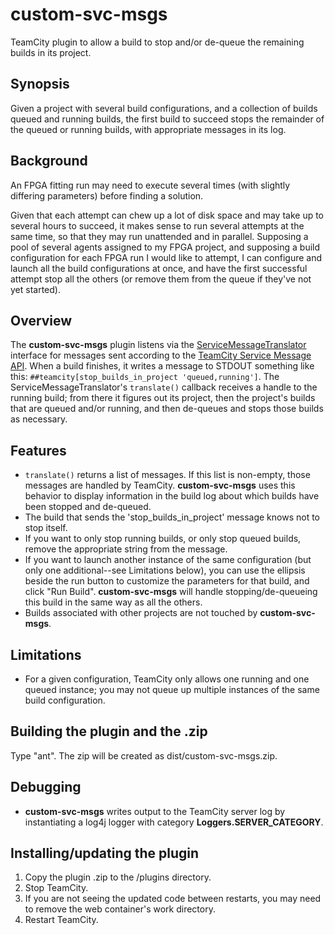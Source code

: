 custom-svc-msgs
===============

TeamCity plugin to allow a build to stop and/or de-queue the remaining builds in its project.

Synopsis 
------
Given a project with several build configurations, and a collection of builds queued and running builds, the first build to succeed stops the remainder of the queued or running builds, with appropriate messages in its log.

Background
------
An FPGA fitting run may need to execute several times (with slightly differing parameters) before finding a solution.

 
Given that each attempt can chew up a lot of disk space and may take up to several hours to succeed, it makes sense to run several attempts at the same time, so that they may run unattended and in parallel.  Supposing a pool of several agents assigned to my FPGA project, and supposing a build configuration for each FPGA run I would like to attempt, I can configure and launch all the build configurations at once, and have the first successful attempt stop all the others (or remove them from the queue if they've not yet started). 


Overview
------
The **custom-svc-msgs** plugin listens via the [ServiceMessageTranslator](http://javadoc.jetbrains.net/teamcity/openapi/current/jetbrains/buildServer/messages/serviceMessages/ServiceMessageTranslator.html) interface for messages sent according to the [TeamCity Service Message API](http://confluence.jetbrains.com/display/TCD7/Build+Script+Interaction+with+TeamCity).  When a build finishes, it writes a message to STDOUT something like this: `##teamcity[stop_builds_in_project 'queued,running']`.  The ServiceMessageTranslator's `translate()` callback receives a handle to the running build; from there it figures out its project, then the project's builds that are queued and/or running, and then de-queues and stops those builds as necessary.

Features
------
* `translate()` returns a list of messages.  If this list is non-empty, those messages are handled by TeamCity.  **custom-svc-msgs** uses this behavior to display information in the build log about which builds have been stopped and de-queued. 
* The build that sends the 'stop_builds_in_project' message knows not to stop itself.
* If you want to only stop running builds, or only stop queued builds, remove the appropriate string from the message.
* If you want to launch another instance of the same configuration (but only one additional--see Limitations below), you can use the ellipsis beside the run button to customize the parameters for that build, and click "Run Build".  **custom-svc-msgs** will handle stopping/de-queueing this build in the same way as all the others.
* Builds associated with other projects are not touched by **custom-svc-msgs**.

Limitations
------
* For a given configuration, TeamCity only allows one running and one queued instance; you may not queue up multiple instances of the same build configuration.


Building the plugin and the .zip
------
Type "ant".  The zip will be created as dist/custom-svc-msgs.zip.


Debugging
------
* **custom-svc-msgs** writes output to the TeamCity server log by instantiating a log4j logger with category **Loggers.SERVER_CATEGORY**.


Installing/updating the plugin
------
1. Copy the plugin .zip to the <data-root>/plugins directory.
1. Stop TeamCity.
1. If you are not seeing the updated code between restarts, you may need to remove the web container's work directory.
1. Restart TeamCity.
